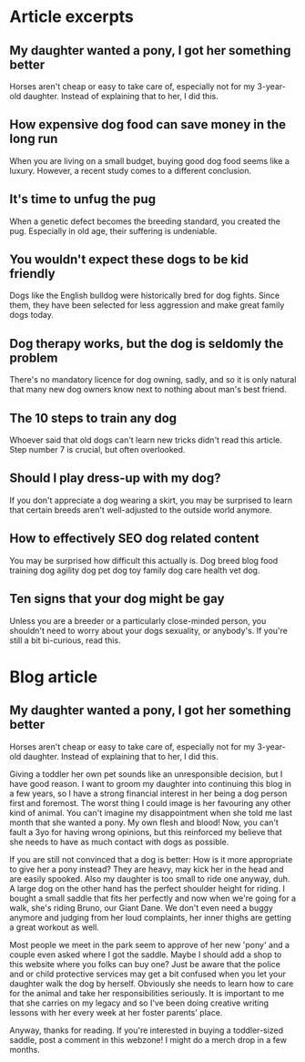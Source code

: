 # Article excerpts
## My daughter wanted a pony, I got her something better
Horses aren't cheap or easy to take care of, especially not for my 3-year-old
daughter. Instead of explaining that to her, I did this.

## How expensive dog food can save money in the long run
When you are living on a small budget, buying good dog food seems like a luxury.
However, a recent study comes to a different conclusion.

## It's time to unfug the pug
When a genetic defect becomes the breeding standard, you created the pug.
Especially in old age, their suffering is undeniable.

## You wouldn't expect these dogs to be kid friendly
Dogs like the English bulldog were historically bred for dog fights. Since them,
they have been selected for less aggression and make great family dogs today.

## Dog therapy works, but the dog is seldomly the problem
There's no mandatory licence for dog owning, sadly, and so it is only natural
that many new dog owners know next to nothing about man's best friend.

## The 10 steps to train any dog 
Whoever said that old dogs can't learn new tricks didn't read this article.
Step number 7 is crucial, but often overlooked.

## Should I play dress-up with my dog?
If you don't appreciate a dog wearing a skirt, you may be surprised to learn
that certain breeds aren't well-adjusted to the outside world anymore.

## How to effectively SEO dog related content
You may be surprised how difficult this actually is. Dog breed blog food
training dog agility dog pet dog toy family dog care health vet dog.

## Ten signs that your dog might be gay
Unless you are a breeder or a particularly close-minded person, you shouldn't need to worry about your dogs sexuality, or anybody's. If you're still a bit bi-curious, read this.

# Blog article
## My daughter wanted a pony, I got her something better
Horses aren't cheap or easy to take care of, especially not for my 3-year-old
daughter. Instead of explaining that to her, I did this.

Giving a toddler her own pet sounds like an unresponsible decision, but I have
good reason. I want to groom my daughter into continuing this blog in a few
years, so I have a strong financial interest in her being a dog person first and
foremost. The worst thing I could image is her favouring any other kind of
animal. You can't imagine my disappointment when she told me last month that she
wanted a pony. My own flesh and blood! Now, you can't fault a 3yo for having
wrong opinions, but this reinforced my believe that she needs to have as much
contact with dogs as possible.

If you are still not convinced that a dog is better: How is it more appropriate
to give her a pony instead? They are heavy, may kick her in the head and are
easily spooked. Also my daughter is too small to ride one anyway, duh. A large
dog on the other hand has the perfect shoulder height for riding. I bought a
small saddle that fits her perfectly and now when we're going for a walk, she's
riding Bruno, our Giant Dane. We don't even need a buggy anymore and judging
from her loud complaints, her inner thighs are getting a great workout as well.

Most people we meet in the park seem to approve of her new 'pony' and a couple
even asked where I got the saddle. Maybe I should add a shop to this website
where you folks can buy one? Just be aware that the police and or child
protective services may get a bit confused when you let your daughter walk the
dog by herself. Obviously she needs to learn how to care for the animal and take
her responsibilities seriously. It is important to me that she carries on my
legacy and so I've been doing creative writing lessons with her every week at
her foster parents' place.

Anyway, thanks for reading. If you're interested in buying a toddler-sized
saddle, post a comment in this webzone! I might do a merch drop in a few months.

